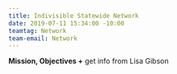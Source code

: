 ```yaml
---
title: Indivisible Statewide Network
date: 2019-07-11 15:34:00 -10:00
teamtag: Network
team-email: Network
---
```


**Mission, Objectives +** get info from Lisa Gibson